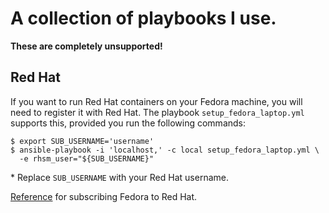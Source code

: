 # A collection of playbooks I use. #

**These are completely unsupported!**

## Red Hat ##

If you want to run Red Hat containers on your Fedora machine, you will need to
register it with Red Hat. The playbook `setup_fedora_laptop.yml` supports this,
provided you run the following commands:

```
$ export SUB_USERNAME='username'
$ ansible-playbook -i 'localhost,' -c local setup_fedora_laptop.yml \
  -e rhsm_user="${SUB_USERNAME}"
```

\* Replace `SUB_USERNAME` with your Red Hat username.

[Reference][1] for subscribing Fedora to Red Hat.


[1]: https://mojo.redhat.com/docs/DOC-1143808
